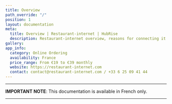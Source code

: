```yaml
---
title: Overview
path_override: "/"
position: 1
layout: documentation
meta:
  title: Overview | Restaurant-internet | HubRise
  description: Restaurant-internet overview, reasons for connecting it to HubRise and summary of integrated features. Synchronise data between your EPOS and your apps.
gallery:
app_info:
  category: Online Ordering
  availability: France
  price_range: From €19 to €39 monthly
  website: https://restaurant-internet.com
  contact: contact@restaurant-internet.com / +33 6 25 09 41 44
---
```


---

**IMPORTANT NOTE**: This documentation is available <Link to="/fr/apps/restaurant-internet" addLocalePrefix={false}>in French only</Link>.

---
